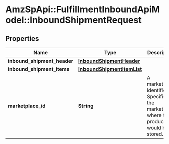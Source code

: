 # AmzSpApi::FulfillmentInboundApiModel::InboundShipmentRequest

## Properties
Name | Type | Description | Notes
------------ | ------------- | ------------- | -------------
**inbound_shipment_header** | [**InboundShipmentHeader**](InboundShipmentHeader.md) |  | 
**inbound_shipment_items** | [**InboundShipmentItemList**](InboundShipmentItemList.md) |  | 
**marketplace_id** | **String** | A marketplace identifier. Specifies the marketplace where the product would be stored. | 


